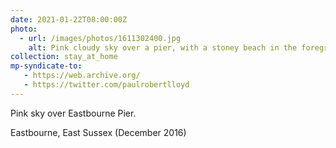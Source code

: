 ```yaml
---
date: 2021-01-22T08:00:00Z
photo:
  - url: /images/photos/1611302400.jpg
    alt: Pink cloudy sky over a pier, with a stoney beach in the foreground.
collection: stay_at_home
mp-syndicate-to:
   - https://web.archive.org/
   - https://twitter.com/paulrobertlloyd
---
```

Pink sky over Eastbourne Pier.

Eastbourne, East Sussex (December 2016)

